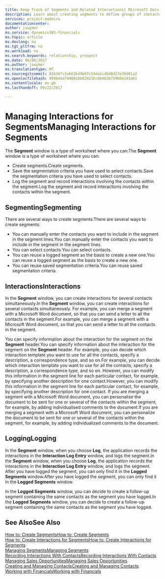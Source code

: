 ```yaml
---
title: Keep Track of Segments and Related Interactions| Microsoft Docs
description: Learn about creating segments to define groups of contacts and specifying interactions for segments.
services: project-madeira
documentationcenter: 
author: jswymer
ms.service: dynamics365-financials
ms.topic: article
ms.devlang: na
ms.tgt_pltfrm: na
ms.workload: na
ms.search.keywords: relationship, prospect
ms.date: 06/06/2017
ms.author: jswymer
ms.translationtype: HT
ms.sourcegitcommit: 81636fc2e661bd9b07c54da1cd5d0d27e30d01a2
ms.openlocfilehash: 899bdda7448810b029216c66402b739004193a61
ms.contentlocale: en-gb
ms.lasthandoff: 09/22/2017

---
```

# <a name="managing-interactions-for-segments"></a><span data-ttu-id="50e58-103">Managing Interactions for Segments</span><span class="sxs-lookup"><span data-stu-id="50e58-103">Managing Interactions for Segments</span></span>
<span data-ttu-id="50e58-104">The **Segment** window is a type of worksheet where you can:</span><span class="sxs-lookup"><span data-stu-id="50e58-104">The **Segment** window is a type of worksheet where you can:</span></span>

* <span data-ttu-id="50e58-105">Create segments.</span><span class="sxs-lookup"><span data-stu-id="50e58-105">Create segments.</span></span>
* <span data-ttu-id="50e58-106">Save the segmentation criteria you have used to select contacts.</span><span class="sxs-lookup"><span data-stu-id="50e58-106">Save the segmentation criteria you have used to select contacts.</span></span>
* <span data-ttu-id="50e58-107">Log the segment and record interactions involving the contacts within the segment.</span><span class="sxs-lookup"><span data-stu-id="50e58-107">Log the segment and record interactions involving the contacts within the segment.</span></span>

## <a name="segmenting"></a><span data-ttu-id="50e58-108">Segmenting</span><span class="sxs-lookup"><span data-stu-id="50e58-108">Segmenting</span></span>
<span data-ttu-id="50e58-109">There are several ways to create segments:</span><span class="sxs-lookup"><span data-stu-id="50e58-109">There are several ways to create segments:</span></span>

* <span data-ttu-id="50e58-110">You can manually enter the contacts you want to include in the segment in the segment lines.</span><span class="sxs-lookup"><span data-stu-id="50e58-110">You can manually enter the contacts you want to include in the segment in the segment lines.</span></span>
* <span data-ttu-id="50e58-111">You can select contacts.</span><span class="sxs-lookup"><span data-stu-id="50e58-111">You can select contacts.</span></span>
* <span data-ttu-id="50e58-112">You can reuse a logged segment as the basis to create a new one.</span><span class="sxs-lookup"><span data-stu-id="50e58-112">You can reuse a logged segment as the basis to create a new one.</span></span>
* <span data-ttu-id="50e58-113">You can reuse saved segmentation criteria.</span><span class="sxs-lookup"><span data-stu-id="50e58-113">You can reuse saved segmentation criteria.</span></span>

## <a name="interactions"></a><span data-ttu-id="50e58-114">Interactions</span><span class="sxs-lookup"><span data-stu-id="50e58-114">Interactions</span></span>
<span data-ttu-id="50e58-115">In the **Segment** window, you can create interactions for several contacts simultaneously.</span><span class="sxs-lookup"><span data-stu-id="50e58-115">In the **Segment** window, you can create interactions for several contacts simultaneously.</span></span> <span data-ttu-id="50e58-116">For example, you can merge a segment with a Microsoft Word document, so that you can send a letter to all the contacts in the segment.</span><span class="sxs-lookup"><span data-stu-id="50e58-116">For example, you can merge a segment with a Microsoft Word document, so that you can send a letter to all the contacts in the segment.</span></span>

<span data-ttu-id="50e58-117">You can specify information about the interaction for the segment on the **Segment** header.</span><span class="sxs-lookup"><span data-stu-id="50e58-117">You can specify information about the interaction for the segment on the **Segment** header.</span></span> <span data-ttu-id="50e58-118">For example, you can decide which interaction template you want to use for all the contacts, specify a description, a correspondence type, and so on.</span><span class="sxs-lookup"><span data-stu-id="50e58-118">For example, you can decide which interaction template you want to use for all the contacts, specify a description, a correspondence type, and so on.</span></span> <span data-ttu-id="50e58-119">However, you can modify this information in the segment line for each particular contact, for example, by specifying another description for one contact.</span><span class="sxs-lookup"><span data-stu-id="50e58-119">However, you can modify this information in the segment line for each particular contact, for example, by specifying another description for one contact.</span></span> <span data-ttu-id="50e58-120">If you are merging a segment with a Microsoft Word document, you can personalise the document to be sent for one or several of the contacts within the segment, for example, by adding individualised comments to the document.</span><span class="sxs-lookup"><span data-stu-id="50e58-120">If you are merging a segment with a Microsoft Word document, you can personalize the document to be sent for one or several of the contacts within the segment, for example, by adding individualized comments to the document.</span></span>

## <a name="logging"></a><span data-ttu-id="50e58-121">Logging</span><span class="sxs-lookup"><span data-stu-id="50e58-121">Logging</span></span>
<span data-ttu-id="50e58-122">In the **Segment** window, when you choose **Log**, the application records the interactions in the **Interaction Log Entry** window, and logs the segment.</span><span class="sxs-lookup"><span data-stu-id="50e58-122">In the **Segment** window, when you choose **Log**, the application records the interactions in the **Interaction Log Entry** window, and logs the segment.</span></span> <span data-ttu-id="50e58-123">After you have logged the segment, you can only find it in the **Logged Segments** window.</span><span class="sxs-lookup"><span data-stu-id="50e58-123">After you have logged the segment, you can only find it in the **Logged Segments** window.</span></span>

<span data-ttu-id="50e58-124">In the **Logged Segments** window, you can decide to create a follow-up segment containing the same contacts as the segment you have logged.</span><span class="sxs-lookup"><span data-stu-id="50e58-124">In the **Logged Segments** window, you can decide to create a follow-up segment containing the same contacts as the segment you have logged.</span></span>

## <a name="see-also"></a><span data-ttu-id="50e58-125">See Also</span><span class="sxs-lookup"><span data-stu-id="50e58-125">See Also</span></span>
[<span data-ttu-id="50e58-126">How to: Create Segments</span><span class="sxs-lookup"><span data-stu-id="50e58-126">How to: Create Segments</span></span>](marketing-how-create-segment.md)  
[<span data-ttu-id="50e58-127">How to: Create Interactions for Segments</span><span class="sxs-lookup"><span data-stu-id="50e58-127">How to: Create Interactions for Segments</span></span>](marketing-how-create-interactions.md)  
[<span data-ttu-id="50e58-128">Managing Segments</span><span class="sxs-lookup"><span data-stu-id="50e58-128">Managing Segments</span></span>](marketing-segments.md)  
[<span data-ttu-id="50e58-129">Recording Interactions With Contacts</span><span class="sxs-lookup"><span data-stu-id="50e58-129">Recording Interactions With Contacts</span></span>](marketing-interactions.md)  
[<span data-ttu-id="50e58-130">Managing Sales Opportunities</span><span class="sxs-lookup"><span data-stu-id="50e58-130">Managing Sales Opportunities</span></span>](marketing-manage-sales-opportunities.md)  
[<span data-ttu-id="50e58-131">Creating and Managing Contacts</span><span class="sxs-lookup"><span data-stu-id="50e58-131">Creating and Managing Contacts</span></span>](marketing-contacts.md)  
[<span data-ttu-id="50e58-132">Working with Financials</span><span class="sxs-lookup"><span data-stu-id="50e58-132">Working with Financials</span></span>](ui-work-product.md)

